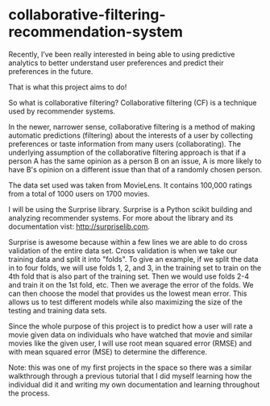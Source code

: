 # collaborative-filtering-recommendation-system

Recently, I’ve been really interested in being able to using predictive analytics to better understand user preferences and predict their preferences in the future. 

That is what this project aims to do!

So what is collaborative filtering? Collaborative filtering (CF) is a technique used by recommender systems.

In the newer, narrower sense, collaborative filtering is a method of making automatic predictions (filtering) about the interests of a user by collecting preferences or taste information from many users (collaborating). The underlying assumption of the collaborative filtering approach is that if a person A has the same opinion as a person B on an issue, A is more likely to have B's opinion on a different issue than that of a randomly chosen person.

The data set used was taken from MovieLens. It contains 100,000 ratings from a total of 1000 users on 1700 movies. 

I will be using the Surprise library. Surprise is a Python scikit building and analyzing recommender systems. For more about the library and its documentation vist: http://surpriselib.com.

Surprise is awesome because within a few lines we are able to do cross validation of the entire data set. Cross validation is when we take our training data and split it into "folds". To give an example, if we split the data in to four folds, we will use folds 1, 2, and 3, in the training set to train on the 4th fold that is also part of the training set. Then we would use folds 2-4 and train it on the 1st fold, etc. Then we average the error of the folds. We can then choose the model that provides us the lowest mean error. This allows us to test different models while also maximizing the size of the testing and training data sets.

Since the whole purpose of this project is to predict how a user will rate a movie given data on individuals who have watched that movie and similar movies like the given user, I will use root mean squared error (RMSE) and with mean squared error (MSE) to determine the difference.


Note: this was one of my first projects in the space so there was a similar walkthrough through a previous tutorial that I did myself learning how the individual did it and writing my own documentation and learning throughout the process.


